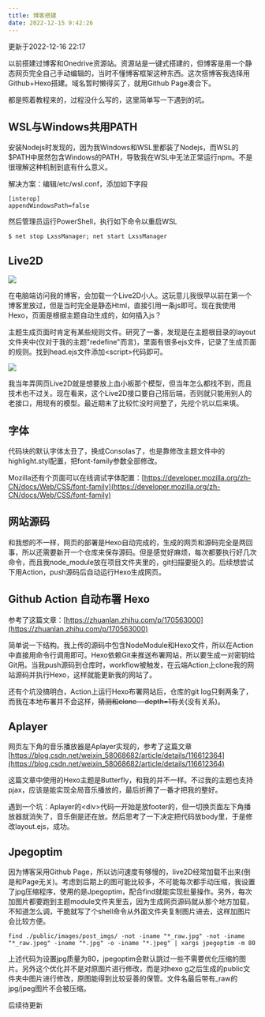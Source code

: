 ```yaml
---
title: 博客搭建
date: 2022-12-15 9:42:26
---
```


更新于2022-12-16 22:17

以前搭建过博客和Onedrive资源站。资源站是一键式搭建的，但博客是用一个静态网页完全自己手动编辑的，当时不懂博客框架这种东西。这次搭博客我选择用Github+Hexo搭建。域名暂时懒得买了，就用Github Page凑合下。

都是照着教程来的，过程没什么写的，这里简单写一下遇到的坑。

## WSL与Windows共用PATH

安装Nodejs时发现的，因为我Windows和WSL里都装了Nodejs，而WSL的$PATH中居然包含Windows的PATH，导致我在WSL中无法正常运行npm。不是很理解这种机制到底有什么意义。

解决方案：编辑/etc/wsl.conf，添加如下字段

```shell
[interop]
appendWindowsPath=false
```

然后管理员运行PowerShell，执行如下命令以重启WSL

```shell
$ net stop LxssManager; net start LxssManager
```

## Live2D

![](/images/post_imgs/xtxnbj.jpg)

在电脑端访问我的博客，会加载一个Live2D小人。这玩意儿我很早以前在第一个博客里放过，但是当时完全是静态Html，直接引用一条js即可。现在我使用Hexo，页面是根据主题自动生成的，如何插入js？

主题生成页面时肯定有某些规则文件。研究了一番，发现是在主题根目录的layout文件夹中(仅对于我的主题"redefine"而言)，里面有很多ejs文件，记录了生成页面的规则。找到head.ejs文件添加\<script\>代码即可。

![](/images/post_imgs/live2djs.jpg)

我当年弄网页Live2D就是想要放上血小板那个模型，但当年怎么都找不到，而且技术也不过关。现在看来，这个Live2D接口要自己搭后端，否则就只能用别人的老接口，用现有的模型。最近期末了比较忙没时间整了，先挖个坑以后来填。

## 字体

代码块的默认字体太丑了，换成Consolas了，也是靠修改主题文件中的highlight.styl配置，把font-family参数全部修改。

Mozilla还有个页面可以在线调试字体配置：[https://developer.mozilla.org/zh-CN/docs/Web/CSS/font-family](https://developer.mozilla.org/zh-CN/docs/Web/CSS/font-family)

## 网站源码

和我想的不一样，网页的部署是Hexo自动完成的，生成的网页和源码完全是两回事，所以还需要新开一个仓库来保存源码。但是感觉好麻烦，每次都要执行好几次命令，而且我node_module放在项目文件夹里的，git扫描要挺久的。后续想尝试下用Action，push源码后自动运行Hexo生成网页。

## Github Action 自动布署 Hexo

参考了这篇文章：[https://zhuanlan.zhihu.com/p/170563000](https://zhuanlan.zhihu.com/p/170563000)

简单说一下结构。我上传的源码中包含NodeModule和Hexo文件，所以在Action中直接用命令行调用即可。Hexo依赖Git来推送布署网站，所以要生成一对密钥给Git用。当我push源码到仓库时，workflow被触发，在云端Action上clone我的网站源码并执行Hexo，这样就能更新我的网站了。

还有个坑没搞明白，Action上运行Hexo布署网站后，仓库的git log只剩两条了，而我在本地布署并不会这样，~~猜测和clone \-\-depth=1有关~~(没有关系)。

## Aplayer

网页左下角的音乐播放器是Aplayer实现的，参考了这篇文章[https://blog.csdn.net/weixin_58068682/article/details/116612364](https://blog.csdn.net/weixin_58068682/article/details/116612364)

这篇文章中使用的Hexo主题是Butterfly，和我的并不一样。不过我的主题也支持pjax，应该是能实现全局音乐播放的，最后折腾了一番才把我的整好。

遇到一个坑：Aplayer的\<div\>代码一开始是放footer的，但一切换页面左下角播放器就消失了，音乐倒是还在放。然后思考了一下决定把代码放body里，于是修改layout.ejs，成功。

## Jpegoptim

因为博客采用Github Page，所以访问速度有够慢的，live2D经常加载不出来(倒是和Page无关)。考虑到后期上的图可能比较多，不可能每次都手动压缩，我设置了jpg压缩程序，使用的是Jpegoptim，配合find就能实现批量操作。另外，每次加图片都要跑到主题module文件夹里去，因为生成网页源码就从那个地方加载，不知道怎么调，干脆就写了个shell命令从外面文件夹复制图片进去，这样加图片会比较方便。

```Shell
find ./public/images/post_imgs/ -not -iname "*_raw.jpg" -not -iname "*_raw.jpeg" -iname "*.jpg" -o -iname "*.jpeg" | xargs jpegoptim -m 80
```

上述代码为设置jpg质量为80，jpegoptim会默认跳过一些不需要优化压缩的图片。另外这个优化并不是对原图片进行修改，而是对hexo g之后生成的public文件夹中图片进行修改，原图能得到比较妥善的保管。文件名最后带有_raw的jpg/jpeg图片不会被压缩。

后续待更新
